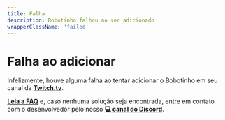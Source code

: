 ```yaml
---
title: Falha
description: Bobotinho falhou ao ser adicionado
wrapperClassName: 'failed'
---
```


# Falha ao adicionar

Infelizmente, houve alguma falha ao tentar adicionar o Bobotinho em seu canal da [**Twitch.tv**](https://twitch.tv).

[**Leia a FAQ**](/docs/faq) e, caso nenhuma solução seja encontrada, entre em contato com o desenvolvedor pelo nosso [**💻 canal do Discord**](https://discord.gg/6Ue66Vs5eQ).
